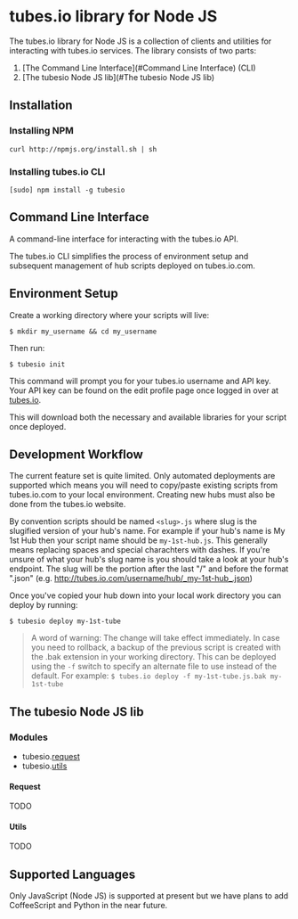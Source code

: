 # tubes.io library for Node JS

The tubes.io library for Node JS is a collection of clients and utilities for 
interacting with tubes.io services. The library consists of two parts:

1. [The Command Line Interface](#Command Line Interface) (CLI)
2. [The tubesio Node JS lib](#The tubesio Node JS lib)

## Installation

### Installing NPM

`curl http://npmjs.org/install.sh | sh`

### Installing tubes.io CLI

`[sudo] npm install -g tubesio`


## Command Line Interface

A command-line interface for interacting with the tubes.io API. 

The tubes.io CLI simplifies the process of environment setup and 
subsequent management of hub scripts deployed on tubes.io.com. 

## Environment Setup

Create a working directory where your scripts will live:

`$ mkdir my_username && cd my_username`

Then run:

`$ tubesio init`

This command will prompt you for your tubes.io username and API
key. Your API key can be found on the edit profile page once
logged in over at [tubes.io](tubes.io).

This will download both the necessary and available libraries
for your script once deployed.

## Development Workflow

The current feature set is quite limited. Only automated 
deployments are supported which means you will need to copy/paste
existing scripts from tubes.io.com to your local environment. Creating
new hubs must also be done from the tubes.io website.

By convention scripts should be named `<slug>.js` where slug
is the slugified version of your hub's name. For example if your
hub's name is My 1st Hub then your script name should be
`my-1st-hub.js`. This generally means replacing spaces and
special charachters with dashes. If you're unsure of what your
hub's slug name is you should take a look at your hub's endpoint. 
The slug will be the portion after the last "/" and before the format
".json" (e.g. http://tubes.io.com/username/hub/_my-1st-hub_.json)

Once you've copied your hub down into your local work directory
you can deploy by running:

`$ tubesio deploy my-1st-tube`

> A word of warning: The change will take effect immediately. In
> case you need to rollback, a backup of the previous script is 
> created with the .bak extension in your working directory. This
> can be deployed using the `-f` switch to specify an alternate
> file to use instead of the default. For example:
>    `$ tubes.io deploy -f my-1st-tube.js.bak my-1st-tube`

## The tubesio Node JS lib

### Modules

* tubesio.[request](#request)
* tubesio.[utils](#utils)

#### Request 

TODO

#### Utils

TODO

## Supported Languages

Only JavaScript (Node JS) is supported at present but we have 
plans to add CoffeeScript and Python in the near future.


